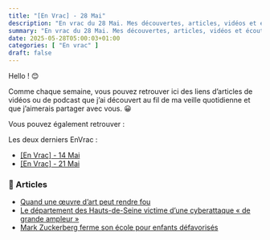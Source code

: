 ```yaml
---
title: "[En Vrac] - 28 Mai"
description: "En vrac du 28 Mai. Mes découvertes, articles, vidéos et écoute qui m'ont intéressé et que je veux partager."
summary: "En vrac du 28 Mai. Mes découvertes, articles, vidéos et écoute qui m'ont intéressé et que je veux partager."
date: 2025-05-28T05:00:03+01:00
categories: [ "En vrac" ]
draft: false
---
```


Hello ! 😊

Comme chaque semaine, vous pouvez retrouver ici des liens d’articles de vidéos ou de podcast que j’ai découvert au fil de ma veille quotidienne et que j’aimerais partager avec vous. 😀

Vous pouvez également retrouver :

Les deux derniers EnVrac :
  - [[En Vrac] - 14 Mai](https://blog.victorprouff.fr/en-vracs/2025-05-14-envrac/)
  - [[En Vrac] - 21 Mai](https://blog.victorprouff.fr/en-vracs/2025-05-21-envrac/)

### 📖 Articles
- [Quand une œuvre d’art peut rendre fou](https://tcrouzet.com/2025/05/20/opalka/)
- [Le département des Hauts-de-Seine victime d’une cyberattaque « de grande ampleur »](https://next.ink/brief_article/le-departement-des-hauts-de-seine-victime-dune-cyberattaque-de-grande-ampleur/)
- [Mark Zuckerberg ferme son école pour enfants défavorisés](https://next.ink/brief_article/mark-zuckerberg-ferme-son-ecole-pour-enfants-defavorises/)
